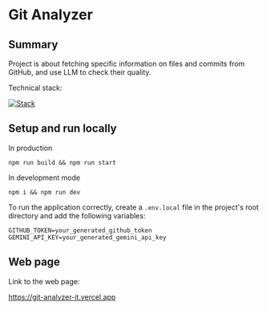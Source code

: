 # Git Analyzer

## Summary

Project is about fetching specific information on files and commits from GitHub, and use LLM to check their quality.

Technical stack: 

[![Stack](https://skillicons.dev/icons?i=ts,nextjs,tailwind,ai,jest)](https://skillicons.dev)

## Setup and run locally

In production
```
npm run build && npm run start
```

In development mode
```
npm i && npm run dev
```

To run the application correctly, create a ```.env.local``` file in the project's root directory and add the following variables:
```
GITHUB_TOKEN=your_generated_github_token
GEMINI_API_KEY=your_generated_gemini_api_key
```

## Web page

Link to the web page:

https://git-analyzer-it.vercel.app
